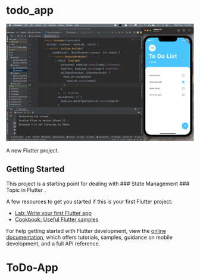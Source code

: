 # todo_app
![This is an image](https://github.com/HendMohammed90/ToDo-App/blob/main/images/Screen%20Shot%202022-11-09%20at%2011.22.15%20PM.png)


A new Flutter project.

## Getting Started

This project is a starting point for dealing with ### State Management ### Topic in Flutter .

A few resources to get you started if this is your first Flutter project:

- [Lab: Write your first Flutter app](https://docs.flutter.dev/get-started/codelab)
- [Cookbook: Useful Flutter samples](https://docs.flutter.dev/cookbook)

For help getting started with Flutter development, view the
[online documentation](https://docs.flutter.dev/), which offers tutorials,
samples, guidance on mobile development, and a full API reference.
# ToDo-App

